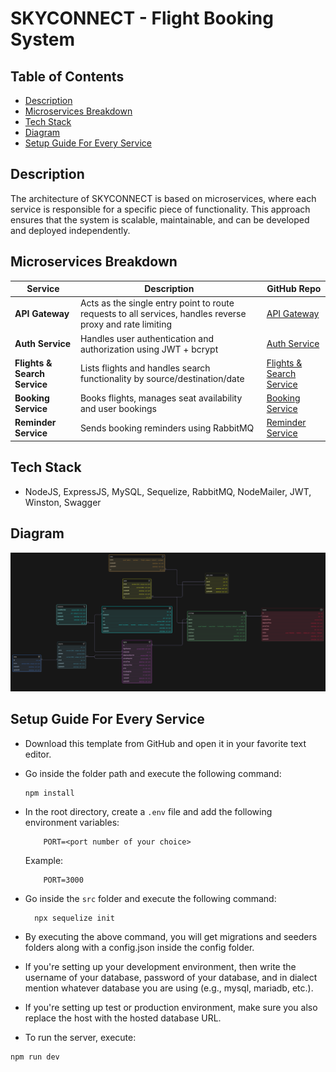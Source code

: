 # SKYCONNECT - Flight Booking System

## Table of Contents
- [Description](#description)
- [Microservices Breakdown](#microservices-breakdown)
- [Tech Stack](#tech-stack)
- [Diagram](#diagram)
- [Setup Guide For Every Service](#setup-guide-for-every-service)

## Description
The architecture of SKYCONNECT is based on microservices, where each service is responsible for a specific piece of functionality. This approach ensures that the system is scalable, maintainable, and can be developed and deployed independently.

## Microservices Breakdown

| Service | Description | GitHub Repo |
|--------|-------------|-------------|
|**API Gateway** | Acts as the single entry point to route requests to all services, handles reverse proxy and rate limiting | [API Gateway](https://github.com/sohamsolankii/SKYCONNECT/tree/main/Flights-API-Gateway) |
|**Auth Service** | Handles user authentication and authorization using JWT + bcrypt | [Auth Service](https://github.com/sohamsolankii/SKYCONNECT/tree/main/Flights-API-Gateway) |
|**Flights & Search Service** | Lists flights and handles search functionality by source/destination/date | [Flights & Search Service](https://github.com/sohamsolankii/SKYCONNECT/tree/main/Flight-Search-Service) |
|**Booking Service** | Books flights, manages seat availability and user bookings | [Booking Service](https://github.com/sohamsolankii/SKYCONNECT/tree/main/Flight-Booking-Service) |
|**Reminder Service** | Sends booking reminders using RabbitMQ | [Reminder Service](https://github.com/sohamsolankii/SKYCONNECT/tree/main/Flight-Notification-Service) |

## Tech Stack
- NodeJS, ExpressJS, MySQL, Sequelize, RabbitMQ, NodeMailer, JWT, Winston, Swagger

## Diagram
![Architecture Diagram](https://github.com/sohamsolankii/SKYCONNECT/blob/main/skyconnect.png)

## Setup Guide For Every Service

- Download this template from GitHub and open it in your favorite text editor.
- Go inside the folder path and execute the following command:
  ```
  npm install
  ```
- In the root directory, create a `.env` file and add the following environment variables:
    ```
        PORT=<port number of your choice>
    ```
    Example: 
    ```
        PORT=3000
    ```
- Go inside the `src` folder and execute the following command:
    ```
      npx sequelize init
    ```
- By executing the above command, you will get migrations and seeders folders along with a config.json inside the config folder.
- If you're setting up your development environment, then write the username of your database, password of your database, and in dialect mention whatever database you are using (e.g., mysql, mariadb, etc.).
- If you're setting up test or production environment, make sure you also replace the host with the hosted database URL.

- To run the server, execute:
 ```
 npm run dev
 ```